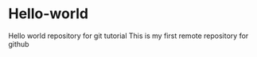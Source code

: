 # Hello-world
Hello world repository for git tutorial
This is my first remote repository for github
